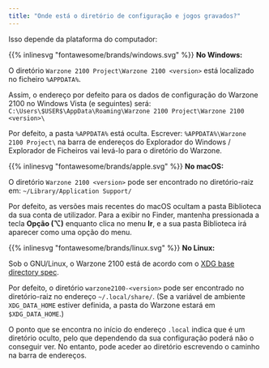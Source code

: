 ```yaml
---
title: "Onde está o diretório de configuração e jogos gravados?"
---
```


Isso depende da plataforma do computador:

{{% inlinesvg "fontawesome/brands/windows.svg" %}} **No Windows:**

O diretório `Warzone 2100 Project\Warzone 2100 <version>` está localizado no ficheiro `%APPDATA%`.

Assim, o endereço por defeito para os dados de configuração do Warzone 2100 no Windows Vista (e seguintes) será: `C:\Users\$USER$\AppData\Roaming\Warzone 2100 Project\Warzone 2100 <version>\`

Por defeito, a pasta `%APPDATA%` está oculta. Escrever: `%APPDATA%\Warzone 2100 Project\` na barra de endereços do Explorador do Windows / Explorador de Ficheiros vai levá-lo para o diretório do Warzone.

{{% inlinesvg "fontawesome/brands/apple.svg" %}} **No macOS:**

O diretório `Warzone 2100 <version>` pode ser encontrado no diretório-raiz em: `~/Library/Application Support/`

Por defeito, as versões mais recentes do macOS ocultam a pasta Biblioteca da sua conta de utilizador. Para a exibir no Finder, mantenha pressionada a tecla **Opção (⌥)** enquanto clica no menu **Ir**, e a sua pasta Biblioteca irá aparecer como uma opção do menu.

{{% inlinesvg "fontawesome/brands/linux.svg" %}} **No Linux:**

Sob o GNU/Linux, o Warzone 2100 está de acordo com o [XDG base directory spec](https://standards.freedesktop.org/basedir-spec/basedir-spec-latest.html).

Por defeito, o diretório `warzone2100-<version>` pode ser encontrado no diretório-raiz no endereço `~/.local/share/`. (Se a variável de ambiente `XDG_DATA_HOME` estiver definida, a pasta do Warzone estará em `$XDG_DATA_HOME`.)

O ponto que se encontra no início do endereço `.local` indica que é um diretório oculto, pelo que dependendo da sua configuração poderá não o conseguir ver. No entanto, pode aceder ao diretório escrevendo o caminho na barra de endereços.
